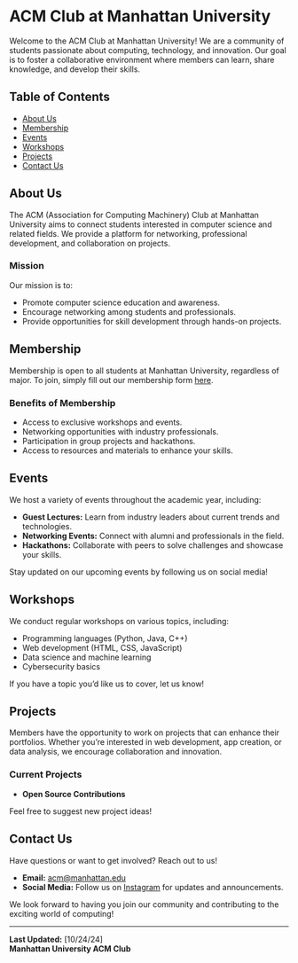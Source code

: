 # ACM Club at Manhattan University

Welcome to the ACM Club at Manhattan University! We are a community of students passionate about computing, technology, and innovation. Our goal is to foster a collaborative environment where members can learn, share knowledge, and develop their skills.

## Table of Contents

- [About Us](#about-us)
- [Membership](#membership)
- [Events](#events)
- [Workshops](#workshops)
- [Projects](#projects)
- [Contact Us](#contact-us)

## About Us

The ACM (Association for Computing Machinery) Club at Manhattan University aims to connect students interested in computer science and related fields. We provide a platform for networking, professional development, and collaboration on projects.

### Mission

Our mission is to:
- Promote computer science education and awareness.
- Encourage networking among students and professionals.
- Provide opportunities for skill development through hands-on projects.

## Membership

Membership is open to all students at Manhattan University, regardless of major. To join, simply fill out our membership form [here](#).

### Benefits of Membership

- Access to exclusive workshops and events.
- Networking opportunities with industry professionals.
- Participation in group projects and hackathons.
- Access to resources and materials to enhance your skills.

## Events

We host a variety of events throughout the academic year, including:

- **Guest Lectures:** Learn from industry leaders about current trends and technologies.
- **Networking Events:** Connect with alumni and professionals in the field.
- **Hackathons:** Collaborate with peers to solve challenges and showcase your skills.

Stay updated on our upcoming events by following us on social media!

## Workshops

We conduct regular workshops on various topics, including:

- Programming languages (Python, Java, C++)
- Web development (HTML, CSS, JavaScript)
- Data science and machine learning
- Cybersecurity basics

If you have a topic you’d like us to cover, let us know!

## Projects

Members have the opportunity to work on projects that can enhance their portfolios. Whether you’re interested in web development, app creation, or data analysis, we encourage collaboration and innovation.

### Current Projects

- **Open Source Contributions**

Feel free to suggest new project ideas!

## Contact Us

Have questions or want to get involved? Reach out to us!

- **Email:** acm@manhattan.edu
- **Social Media:** Follow us on [Instagram](https://www.instagram.com/acm__mu/) for updates and announcements.

We look forward to having you join our community and contributing to the exciting world of computing!

---

**Last Updated:** [10/24/24]  
**Manhattan University ACM Club**


<!--
**acm-manhattan-university/acm-manhattan-university** is a ✨ _special_ ✨ repository because its `README.md` (this file) appears on your GitHub profile.

Here are some ideas to get you started:

- 🔭 I’m currently working on ...
- 🌱 I’m currently learning ...
- 👯 I’m looking to collaborate on ...
- 🤔 I’m looking for help with ...
- 💬 Ask me about ...
- 📫 How to reach me: ...
- 😄 Pronouns: ...
- ⚡ Fun fact: ...
-->
